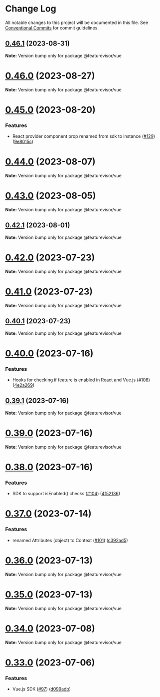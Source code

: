 # Change Log

All notable changes to this project will be documented in this file.
See [Conventional Commits](https://conventionalcommits.org) for commit guidelines.

## [0.46.1](https://github.com/fahad19/featurevisor/compare/v0.46.0...v0.46.1) (2023-08-31)

**Note:** Version bump only for package @featurevisor/vue





# [0.46.0](https://github.com/fahad19/featurevisor/compare/v0.45.0...v0.46.0) (2023-08-27)

**Note:** Version bump only for package @featurevisor/vue





# [0.45.0](https://github.com/fahad19/featurevisor/compare/v0.44.2...v0.45.0) (2023-08-20)


### Features

* React provider component prop renamed from sdk to instance ([#129](https://github.com/fahad19/featurevisor/issues/129)) ([9e8015c](https://github.com/fahad19/featurevisor/commit/9e8015c14a0924d25b75f06fd2a6e6ef6c5eee7a))





# [0.44.0](https://github.com/fahad19/featurevisor/compare/v0.43.0...v0.44.0) (2023-08-07)

**Note:** Version bump only for package @featurevisor/vue





# [0.43.0](https://github.com/fahad19/featurevisor/compare/v0.42.1...v0.43.0) (2023-08-05)

**Note:** Version bump only for package @featurevisor/vue





## [0.42.1](https://github.com/fahad19/featurevisor/compare/v0.42.0...v0.42.1) (2023-08-01)

**Note:** Version bump only for package @featurevisor/vue





# [0.42.0](https://github.com/fahad19/featurevisor/compare/v0.41.0...v0.42.0) (2023-07-23)

**Note:** Version bump only for package @featurevisor/vue





# [0.41.0](https://github.com/fahad19/featurevisor/compare/v0.40.1...v0.41.0) (2023-07-23)

**Note:** Version bump only for package @featurevisor/vue





## [0.40.1](https://github.com/fahad19/featurevisor/compare/v0.40.0...v0.40.1) (2023-07-23)

**Note:** Version bump only for package @featurevisor/vue





# [0.40.0](https://github.com/fahad19/featurevisor/compare/v0.39.2...v0.40.0) (2023-07-16)


### Features

* Hooks for checking if feature is enabled in React and Vue.js ([#108](https://github.com/fahad19/featurevisor/issues/108)) ([4e2a269](https://github.com/fahad19/featurevisor/commit/4e2a269da923a94055d232ec479e6562dc297120))





## [0.39.1](https://github.com/fahad19/featurevisor/compare/v0.39.0...v0.39.1) (2023-07-16)

**Note:** Version bump only for package @featurevisor/vue





# [0.39.0](https://github.com/fahad19/featurevisor/compare/v0.38.0...v0.39.0) (2023-07-16)

**Note:** Version bump only for package @featurevisor/vue





# [0.38.0](https://github.com/fahad19/featurevisor/compare/v0.37.1...v0.38.0) (2023-07-16)


### Features

* SDK to support isEnabled() checks ([#104](https://github.com/fahad19/featurevisor/issues/104)) ([4f52136](https://github.com/fahad19/featurevisor/commit/4f521367a3f1ef76833ba614b6a1f4b66abef2e1))





# [0.37.0](https://github.com/fahad19/featurevisor/compare/v0.36.0...v0.37.0) (2023-07-14)


### Features

* renamed Attributes (object) to Context ([#101](https://github.com/fahad19/featurevisor/issues/101)) ([c392ad5](https://github.com/fahad19/featurevisor/commit/c392ad5f1b6100167aa5637b131f08036a7f5a55))





# [0.36.0](https://github.com/fahad19/featurevisor/compare/v0.35.0...v0.36.0) (2023-07-13)

**Note:** Version bump only for package @featurevisor/vue





# [0.35.0](https://github.com/fahad19/featurevisor/compare/v0.34.0...v0.35.0) (2023-07-13)

**Note:** Version bump only for package @featurevisor/vue





# [0.34.0](https://github.com/fahad19/featurevisor/compare/v0.33.1...v0.34.0) (2023-07-08)

**Note:** Version bump only for package @featurevisor/vue





# [0.33.0](https://github.com/fahad19/featurevisor/compare/v0.32.1...v0.33.0) (2023-07-06)


### Features

* Vue.js SDK ([#97](https://github.com/fahad19/featurevisor/issues/97)) ([d099adb](https://github.com/fahad19/featurevisor/commit/d099adbb6df923bc10aeb8c0a60c85612669e1a1))
